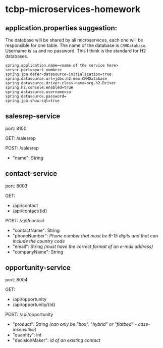 # tcbp-microservices-homework


## application.properties suggestion:

The database will be shared by all microservices, each one will be responsible for one table. The name of the database is `CRMDatabase`.
Username is `sa` and no password. This I think is the standard for H2 databases.


    spring.application.name=<name of the service here>
    server.port=<port number>
    spring.jpa.defer-datasource-initialization=true
    spring.datasource.url=jdbc:h2:mem:CRMDatabase
    spring.datasource.driver-class-name=org.h2.Driver
    spring.h2.console.enabled=true
    spring.datasource.username=sa
    spring.datasource.password=
    spring.jpa.show-sql=true


## salesrep-service
port: 8100

GET: /salesrep

POST: /salesrep

- "name": String

## contact-service
port: 8003

GET:
- /api/contact  
- /api/contact/{id}

POST: /api/contact

- "contactName": String
- "phoneNumber": *Phone number that must be 6-15 digits and that can include the country code*
- "email": String *(must have the correct format of an e-mail address)*
- "companyName": String

## opportunity-service
port: 8004

GET:
- /api/opportunity
- /api/opportunity/{id}

POST: /api/opportunity

- "product": String *(can only be "box", "hybrid" or "flatbed" - case-insensitive)*
- "quantity": int
- "decisionMaker": *id of an existing contact*
  
  

